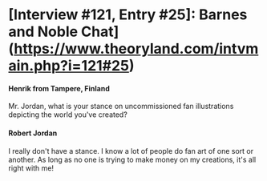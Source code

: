 # [Interview #121, Entry #25]: Barnes and Noble Chat](https://www.theoryland.com/intvmain.php?i=121#25)

#### Henrik from Tampere, Finland

Mr. Jordan, what is your stance on uncommissioned fan illustrations depicting the world you've created?

#### Robert Jordan

I really don't have a stance. I know a lot of people do fan art of one sort or another. As long as no one is trying to make money on my creations, it's all right with me!

